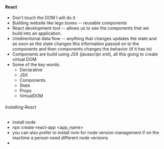 #### React
* Don't touch the DOM I will do it
* Building website like lego boxes -- reusable components
* React development tool -- allows us to see the components that we build into an application.
* Unidirectional data flow -- anything that changes updates the state and as soon as the state changes this information passed on to the components and then components changes the behavior (if it has to)
* Components are build using JSX (javascript xml), all this going to create virtual DOM
* Some of the key words:
    * Declarative
    * JSX
    * Components
    * State
    * Props
    * VirtualDOM
###### Installing React
* install node 
* npx create-react-app <app_name>
* you can also prefer to install nvm for node version management if on the machine a person need different node versions
* 
    